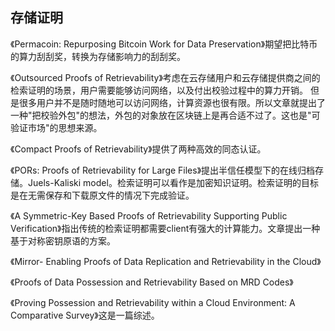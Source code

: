 ##  存储证明

《Permacoin: Repurposing Bitcoin Work for Data Preservation》期望把比特币的算力刮刮奖，转换为存储影响力的刮刮奖。    

《Outsourced Proofs of Retrievability》考虑在云存储用户和云存储提供商之间的检索证明的场景，用户需要能够访问网络，以及付出校验过程中的算力开销。
但是很多用户并不是随时随地可以访问网络，计算资源也很有限。所以文章就提出了一种"把校验外包"的想法，外包的对象放在区块链上是再合适不过了。这也是"可验证市场"的思想来源。       

《Compact Proofs of Retrievability》提供了两种高效的同态认证。   

《PORs: Proofs of Retrievability for Large Files》提出半信任模型下的在线归档存储。Juels-Kaliski model。检索证明可以看作是加密知识证明。检索证明的目标是在无需保存和下载原文件的情况下完成验证。   

《A Symmetric-Key Based Proofs of Retrievability Supporting Public Verification》指出传统的检索证明都需要client有强大的计算能力。文章提出一种基于对称密钥原语的方案。    

《Mirror- Enabling Proofs of Data Replication and Retrievability in the Cloud》    

《Proofs of Data Possession and Retrievability Based on MRD Codes》    

《Proving Possession and Retrievability within a Cloud Environment: A Comparative Survey》这是一篇综述。

